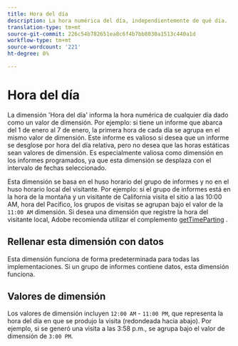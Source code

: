 ```yaml
---
title: Hora del día
description: La hora numérica del día, independientemente de qué día.
translation-type: tm+mt
source-git-commit: 226c54b782651ea8c6f4b7bb8030a1513c440a1d
workflow-type: tm+mt
source-wordcount: '221'
ht-degree: 0%

---
```



# Hora del día

La dimensión &#39;Hora del día&#39; informa la hora numérica de cualquier día dado como un valor de dimensión. Por ejemplo: si tiene un informe que abarca del 1 de enero al 7 de enero, la primera hora de cada día se agrupa en el mismo valor de dimensión. Este informe es valioso si desea que un informe se desglose por hora del día relativa, pero no desea que las horas estáticas sean valores de dimensión. Es especialmente valiosa como dimensión en los informes programados, ya que esta dimensión se desplaza con el intervalo de fechas seleccionado.

Esta dimensión se basa en el huso horario del grupo de informes y no en el huso horario local del visitante. Por ejemplo: si el grupo de informes está en la hora de la montaña y un visitante de California visita el sitio a las 10:00 AM, hora del Pacífico, los grupos de visitas se agrupan bajo el valor de la `11:00 AM` dimensión. Si desea una dimensión que registre la hora del visitante local, Adobe recomienda utilizar el complemento [getTimeParting](/help/implement/vars/plugins/gettimeparting.md) .

## Rellenar esta dimensión con datos

Esta dimensión funciona de forma predeterminada para todas las implementaciones. Si un grupo de informes contiene datos, esta dimensión funciona.

## Valores de dimensión

Los valores de dimensión incluyen `12:00 AM` - `11:00 PM`, que representa la hora del día en que se produjo la visita (redondeada hacia abajo). Por ejemplo, si se generó una visita a las 3:58 p.m., se agrupa bajo el valor de dimensión de `3:00 PM`.
